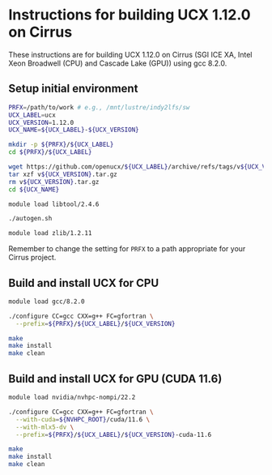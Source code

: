 Instructions for building UCX 1.12.0 on Cirrus
==============================================

These instructions are for building UCX 1.12.0 on Cirrus (SGI ICE XA, Intel Xeon Broadwell (CPU) and Cascade Lake (GPU)) using gcc 8.2.0.


Setup initial environment
-------------------------

```bash
PRFX=/path/to/work # e.g., /mnt/lustre/indy2lfs/sw
UCX_LABEL=ucx
UCX_VERSION=1.12.0
UCX_NAME=${UCX_LABEL}-${UCX_VERSION}

mkdir -p ${PRFX}/${UCX_LABEL}
cd ${PRFX}/${UCX_LABEL}

wget https://github.com/openucx/${UCX_LABEL}/archive/refs/tags/v${UCX_VERSION}.tar.gz
tar xzf v${UCX_VERSION}.tar.gz
rm v${UCX_VERSION}.tar.gz
cd ${UCX_NAME}

module load libtool/2.4.6

./autogen.sh

module load zlib/1.2.11
```

Remember to change the setting for `PRFX` to a path appropriate for your Cirrus project.


Build and install UCX for CPU
-----------------------------

```bash
module load gcc/8.2.0

./configure CC=gcc CXX=g++ FC=gfortran \
  --prefix=${PRFX}/${UCX_LABEL}/${UCX_VERSION}

make
make install
make clean
```


Build and install UCX for GPU (CUDA 11.6)
-----------------------------------------

```bash
module load nvidia/nvhpc-nompi/22.2

./configure CC=gcc CXX=g++ FC=gfortran \
  --with-cuda=${NVHPC_ROOT}/cuda/11.6 \
  --with-mlx5-dv \
  --prefix=${PRFX}/${UCX_LABEL}/${UCX_VERSION}-cuda-11.6

make
make install
make clean
```